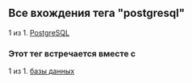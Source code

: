 ## Все вхождения тега "postgresql"


1 из 1. [PostgreSQL](./cs_tools_postgresql.md)



### Этот тег встречается вместе с


1 из 1. [базы данных](./meta_bazy_dannyh.md)

